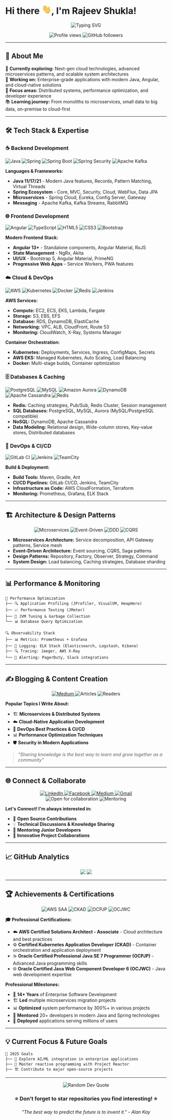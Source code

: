 # Hi there <img src="https://raw.githubusercontent.com/rajeevshukla/rajeevshukla/master/wave.gif" width="30px" height="30px">, I'm Rajeev Shukla!

<div align="center">
  <img src="https://readme-typing-svg.herokuapp.com?font=Fira+Code&weight=600&size=28&pause=1000&color=2E9EF7&center=true&vCenter=true&width=800&lines=Full+Stack+Developer;Cloud+%26+DevOps+Engineer;Microservices+Architect;Open+Source+Enthusiast" alt="Typing SVG" />
</div>

<p align="center">
  <img src="https://komarev.com/ghpvc/?username=rajeevshukla&label=Profile%20views&color=0e75b6&style=flat" alt="Profile views" />
  <img src="https://img.shields.io/github/followers/rajeevshukla?label=Followers&style=social" alt="GitHub followers" />
</p>

---

## 🚀 About Me

🌱 **Currently exploring:** Next-gen cloud technologies, advanced microservices patterns, and scalable system architectures  
💼 **Working on:** Enterprise-grade applications with modern Java, Angular, and cloud-native solutions  
🎯 **Focus areas:** Distributed systems, performance optimization, and developer experience  
📚 **Learning journey:** From monoliths to microservices, small data to big data, on-premise to cloud-first  

---

## 🛠️ Tech Stack & Expertise

### ☕ **Backend Development**
![Java](https://img.shields.io/badge/Java-ED8B00?style=for-the-badge&logo=openjdk&logoColor=white)
![Spring](https://img.shields.io/badge/Spring-6DB33F?style=for-the-badge&logo=spring&logoColor=white)
![Spring Boot](https://img.shields.io/badge/Spring_Boot-F2F4F9?style=for-the-badge&logo=spring-boot)
![Spring Security](https://img.shields.io/badge/Spring_Security-6DB33F?style=for-the-badge&logo=Spring-Security&logoColor=white)
![Apache Kafka](https://img.shields.io/badge/Apache%20Kafka-000?style=for-the-badge&logo=apachekafka)

**Languages & Frameworks:**
- **Java 11/17/21** - Modern Java features, Records, Pattern Matching, Virtual Threads
- **Spring Ecosystem** - Core, MVC, Security, Cloud, WebFlux, Data JPA
- **Microservices** - Spring Cloud, Eureka, Config Server, Gateway
- **Messaging** - Apache Kafka, Kafka Streams, RabbitMQ

### 🌐 **Frontend Development**
![Angular](https://img.shields.io/badge/Angular-DD0031?style=for-the-badge&logo=angular&logoColor=white)
![TypeScript](https://img.shields.io/badge/TypeScript-007ACC?style=for-the-badge&logo=typescript&logoColor=white)
![HTML5](https://img.shields.io/badge/HTML5-E34F26?style=for-the-badge&logo=html5&logoColor=white)
![CSS3](https://img.shields.io/badge/CSS3-1572B6?style=for-the-badge&logo=css3&logoColor=white)
![Bootstrap](https://img.shields.io/badge/Bootstrap-563D7C?style=for-the-badge&logo=bootstrap&logoColor=white)

**Modern Frontend Stack:**
- **Angular 13+** - Standalone components, Angular Material, RxJS
- **State Management** - NgRx, Akita
- **UI/UX** - Bootstrap 5, Angular Material, PrimeNG
- **Progressive Web Apps** - Service Workers, PWA features

### ☁️ **Cloud & DevOps**
![AWS](https://img.shields.io/badge/AWS-FF9900?style=for-the-badge&logo=amazonaws&logoColor=white)
![Kubernetes](https://img.shields.io/badge/kubernetes-326ce5.svg?&style=for-the-badge&logo=kubernetes&logoColor=white)
![Docker](https://img.shields.io/badge/Docker-2CA5E0?style=for-the-badge&logo=docker&logoColor=white)
![Redis](https://img.shields.io/badge/redis-CC0000.svg?&style=for-the-badge&logo=redis&logoColor=white)
![Jenkins](https://img.shields.io/badge/Jenkins-D24939?style=for-the-badge&logo=Jenkins&logoColor=white)

**AWS Services:**
- **Compute:** EC2, ECS, EKS, Lambda, Fargate
- **Storage:** S3, EBS, EFS
- **Database:** RDS, DynamoDB, ElastiCache
- **Networking:** VPC, ALB, CloudFront, Route 53
- **Monitoring:** CloudWatch, X-Ray, Systems Manager

**Container Orchestration:**
- **Kubernetes:** Deployments, Services, Ingress, ConfigMaps, Secrets
- **AWS EKS:** Managed Kubernetes, Auto Scaling, Load Balancing
- **Docker:** Multi-stage builds, Container optimization

### 🗄️ **Databases & Caching**
![PostgreSQL](https://img.shields.io/badge/PostgreSQL-316192?style=for-the-badge&logo=postgresql&logoColor=white)
![MySQL](https://img.shields.io/badge/MySQL-005C84?style=for-the-badge&logo=mysql&logoColor=white)
![Amazon Aurora](https://img.shields.io/badge/Amazon%20Aurora-FF9900?style=for-the-badge&logo=amazonaws&logoColor=white)
![DynamoDB](https://img.shields.io/badge/Amazon%20DynamoDB-4053D6?style=for-the-badge&logo=Amazon%20DynamoDB&logoColor=white)
![Apache Cassandra](https://img.shields.io/badge/Apache%20Cassandra-1287B1?style=for-the-badge&logo=apache%20cassandra&logoColor=white)
![Redis](https://img.shields.io/badge/redis-CC0000.svg?&style=for-the-badge&logo=redis&logoColor=white)

- **Redis:** Caching strategies, Pub/Sub, Redis Cluster, Session management
- **SQL Databases:** PostgreSQL, MySQL, Aurora (MySQL/PostgreSQL compatible)
- **NoSQL:** DynamoDB, Apache Cassandra
- **Data Modeling:** Relational design, Wide-column stores, Key-value stores, Distributed databases

### 🔧 **DevOps & CI/CD**
![GitLab CI](https://img.shields.io/badge/GitLab%20CI-FC6D26?style=for-the-badge&logo=gitlab&logoColor=white)
![Jenkins](https://img.shields.io/badge/Jenkins-D24939?style=for-the-badge&logo=Jenkins&logoColor=white)
![TeamCity](https://img.shields.io/badge/TeamCity-000000?style=for-the-badge&logo=TeamCity&logoColor=white)

**Build & Deployment:**
- **Build Tools:** Maven, Gradle, Ant
- **CI/CD Pipelines:** GitLab CI/CD, Jenkins, TeamCity
- **Infrastructure as Code:** AWS CloudFormation, Terraform
- **Monitoring:** Prometheus, Grafana, ELK Stack
---

## 🏗️ **Architecture & Design Patterns**

<div align="center">
  <img src="https://img.shields.io/badge/Microservices-Architecture-blue?style=for-the-badge" alt="Microservices" />
  <img src="https://img.shields.io/badge/Event--Driven-Architecture-green?style=for-the-badge" alt="Event-Driven" />
  <img src="https://img.shields.io/badge/Domain--Driven-Design-orange?style=for-the-badge" alt="DDD" />
  <img src="https://img.shields.io/badge/CQRS-Pattern-red?style=for-the-badge" alt="CQRS" />
</div>

- **Microservices Architecture:** Service decomposition, API Gateway patterns, Service mesh
- **Event-Driven Architecture:** Event sourcing, CQRS, Saga patterns
- **Design Patterns:** Repository, Factory, Observer, Strategy, Command
- **System Design:** Load balancing, Caching strategies, Database sharding

---

## 📊 **Performance & Monitoring**

```text
🚀 Performance Optimization
├── 🔍 Application Profiling (JProfiler, VisualVM, HeapHero)
├── 📈 Performance Testing (JMeter)
├── 🎯 JVM Tuning & Garbage Collection
└── 📊 Database Query Optimization

🔍 Observability Stack
├── 📊 Metrics: Prometheus + Grafana
├── 📝 Logging: ELK Stack (Elasticsearch, Logstash, Kibana)
├── 🔍 Tracing: Jaeger, AWS X-Ray
└── 🚨 Alerting: PagerDuty, Slack integrations
```

---

## ✍️ Blogging & Content Creation

<div align="center">
  <a href="https://medium.com/@mail2rajeevshukla">
    <img src="https://img.shields.io/badge/Medium-12100E?style=for-the-badge&logo=medium&logoColor=white" alt="Medium" />
  </a>
  <img src="https://img.shields.io/badge/Technical%20Articles-2+-blue?style=for-the-badge" alt="Articles" />
  <img src="https://img.shields.io/badge/Monthly%20Readers-5K+-green?style=for-the-badge" alt="Readers" />
</div>

**Popular Topics I Write About:**
- 🏗️ **Microservices & Distributed Systems**
- ☁️ **Cloud-Native Application Development**
- 🔧 **DevOps Best Practices & CI/CD**
- 📊 **Performance Optimization Techniques**
- 🛡️ **Security in Modern Applications**

> *"Sharing knowledge is the best way to learn and grow together as a community"*

---

## 🌐 **Connect & Collaborate**

<div align="center">
  <a href="https://www.linkedin.com/in/mail2rajeevshukla/">
    <img src="https://img.shields.io/badge/LinkedIn-0077B5?style=for-the-badge&logo=linkedin&logoColor=white" alt="LinkedIn" />
  </a>
  <a href="https://web.facebook.com/mail2rajeevshukla">
    <img src="https://img.shields.io/badge/Facebook-1877F2?style=for-the-badge&logo=facebook&logoColor=white" alt="Facebook" />
  </a>
  <a href="https://medium.com/@mail2rajeevshukla">
    <img src="https://img.shields.io/badge/Medium-12100E?style=for-the-badge&logo=medium&logoColor=white" alt="Medium" />
  </a>
  <a href="mailto:mail2rajeevshukla@gmail.com">
    <img src="https://img.shields.io/badge/Gmail-D14836?style=for-the-badge&logo=gmail&logoColor=white" alt="Gmail" />
  </a>
</div>

<div align="center">
  <img src="https://img.shields.io/badge/Open%20for-Collaboration-brightgreen?style=for-the-badge" alt="Open for collaboration" />
  <img src="https://img.shields.io/badge/Mentoring-Available-blue?style=for-the-badge" alt="Mentoring" />
</div>

**Let's Connect! I'm always interested in:**
- 🤝 **Open Source Contributions**
- 💡 **Technical Discussions & Knowledge Sharing**
- 🎯 **Mentoring Junior Developers**
- 🚀 **Innovative Project Collaborations**

---

## 📈 **GitHub Analytics**

<div align="center">
  <img height="180em" src="https://github-readme-stats.vercel.app/api?username=rajeevshukla&show_icons=true&theme=tokyonight&include_all_commits=true&count_private=true&hide_border=true"/>
  <img height="180em" src="https://github-readme-stats.vercel.app/api/top-langs/?username=rajeevshukla&layout=compact&langs_count=8&theme=tokyonight&hide_border=true&exclude_repo="/>
</div>

<!-- <div align="center">
  <img src="https://github-readme-streak-stats.herokuapp.com/?user=rajeevshukla&theme=tokyonight&hide_border=true" alt="GitHub Streak" />
</div>

<div align="center">
  <img src="https://github-readme-activity-graph.vercel.app/graph?username=rajeevshukla&theme=tokyo-night&hide_border=true&area=true" alt="GitHub Activity Graph" />
</div> -->

---

## 🏆 **Achievements & Certifications**

<div align="center">
  <img src="https://img.shields.io/badge/AWS-Solutions%20Architect%20Associate-FF9900?style=for-the-badge&logo=amazon-aws&logoColor=white" alt="AWS SAA" />
  <img src="https://img.shields.io/badge/Kubernetes-CKAD-326CE5?style=for-the-badge&logo=kubernetes&logoColor=white" alt="CKAD" />
  <img src="https://img.shields.io/badge/Oracle-OCPJP%20Java%207-F80000?style=for-the-badge&logo=oracle&logoColor=white" alt="OCPJP" />
  <img src="https://img.shields.io/badge/Oracle-OCJWC%206-F80000?style=for-the-badge&logo=oracle&logoColor=white" alt="OCJWC" />
</div>

**🎓 Professional Certifications:**
- ☁️ **AWS Certified Solutions Architect - Associate** - Cloud architecture and best practices
- ⚙️ **Certified Kubernetes Application Developer (CKAD)** - Container orchestration and application deployment
- ☕ **Oracle Certified Professional Java SE 7 Programmer (OCPJP)** - Advanced Java programming skills
- 🌐 **Oracle Certified Java Web Component Developer 6 (OCJWC)** - Java web development expertise


**Professional Milestones:**
- 🎯 **14+ Years** of Enterprise Software Development
- 🏗️ **Led** multiple microservices migration projects
- 📊 **Optimized** system performance by 300%+ in various projects
- 👥 **Mentored** 20+ developers in modern Java and Spring technologies
- 🚀 **Deployed** applications serving millions of users

---

## 💡 **Current Focus & Future Goals**

```text
🎯 2025 Goals
├── 🔬 Explore AI/ML integration in enterprise applications
├── 🌊 Master reactive programming with Project Reactor
├── 🏗️ Contribute to major open-source projects
```

---

<div align="center">
  <img src="https://quotes-github-readme.vercel.app/api?type=horizontal&theme=tokyonight" alt="Random Dev Quote"/>
</div>

<div align="center">
  <h3>⭐ Don't forget to star repositories you find interesting! ⭐</h3>
  <p><i>"The best way to predict the future is to invent it." - Alan Kay</i></p>
</div>
